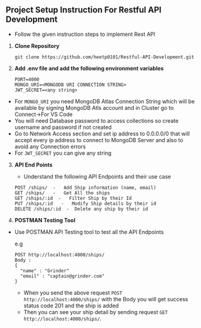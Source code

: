 ##  Project Setup Instruction  For Restful API Development 

- Follow the given instruction steps to implement Rest API 

1. **Clone Repository**
   ```
   git clone https://github.com/heetp0101/Restful-API-Development.git
   ```

2. **Add .env file and add the following environment variables**

    ```
   PORT=4000
   MONGO_URI=<MONGODB URI CONNECTION STRING>
   JWT_SECRET=<any string>
   ```

  - For `MONGO_URI` you need MongoDB Atlas Connection String which will be available by signing MongoDB Atls account and in Cluster go to Connect->For VS Code
  - You will need Database password to access collections  so create username and password if not created
  - Go to Network Access section and set ip address to 0.0.0.0/0 that will accept every ip address to connect to MongoDB Server and also to avoid any  Connection errors
  - For `JWT_SECRET` you can give any string

3. **API End Points**

   - Understand the following API Endpoints and their use case
   
    ```
    POST /ships/  -   Add Ship information (name, email)
    GET /ships/   -   Get All the ships
    GET /ships/:id  -   Filter Ship by their Id
    PUT /ships/:id   -   Modify Ship details by their id
    DELETE /ships/:id  -  Delete any ship by their id
    ```

4. **POSTMAN Testing Tool**

  - Use POSTMAN API Testing tool to test all the API Endpoints

    e.g
    ```
    POST http://localhost:4000/ships/
    Body :  
    {
      "name" : "Grinder"
      "email" : "captain@grinder.com"
    }
    ```

    - When you send the above request `POST http://localhost:4000/ships/` with the Body you will get success status code 201 and the ship is added
    - Then you can see your ship detail by sending request `GET http://localhost:4000/ships/`.
   
  
    
